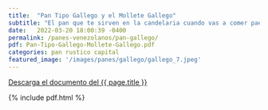 ```yaml
---
title:  "Pan Tipo Gallego y el Mollete Gallego"
subtitle: "El pan que te sirven en la candelaria cuando vas a comer paella."
date:   2022-03-20 18:00:39 -0400
permalink: /panes-venezolanos/pan-gallego/
pdf: Pan-Tipo-Gallego-Mollete-Gallego.pdf
categories: pan rustico capital
featured_image: '/images/panes/gallego/gallego_7.jpeg'
---
```


<a href="https://mapadepanesvenezolanos.github.io/assets/pdf/{{ page.pdf }}">Descarga el documento del {{ page.title }}</a>

{% include pdf.html %}